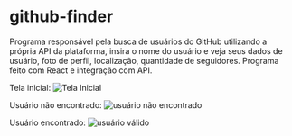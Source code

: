 # github-finder

Programa responsável pela busca de usuários do GitHub utilizando a própria API da plataforma, insira o nome do usuário e veja seus dados de usuário, foto de perfil, localização, quantidade de seguidores. Programa feito com React e integração com API. 

Tela inicial: 
![Tela Inicial](https://github.com/edersonabreu/github-finder/assets/29956737/f0bcf76f-2e0f-4c1e-bfce-69ff1d847bc9)

Usuário não encontrado: 
![usuário não encontrado](https://github.com/edersonabreu/github-finder/assets/29956737/d8cfe5ae-a192-4a2b-8e73-47ea63943e09)

Usuário encontrado: 
![usuário válido](https://github.com/edersonabreu/github-finder/assets/29956737/621165e5-3c94-4c71-aa17-392ef8ac849d)
